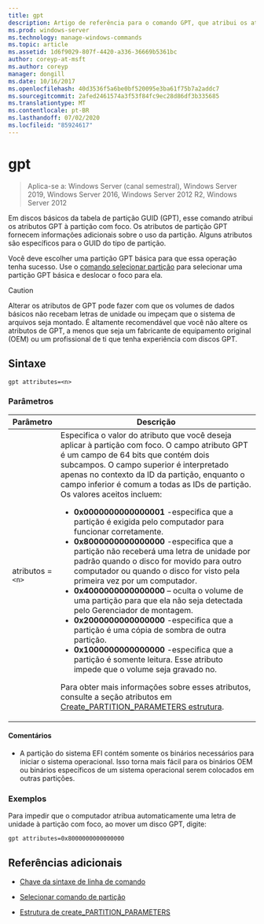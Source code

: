 ```yaml
---
title: gpt
description: Artigo de referência para o comando GPT, que atribui os atributos GPT à partição com foco.
ms.prod: windows-server
ms.technology: manage-windows-commands
ms.topic: article
ms.assetid: 1d6f9029-807f-4420-a336-36669b5361bc
author: coreyp-at-msft
ms.author: coreyp
manager: dongill
ms.date: 10/16/2017
ms.openlocfilehash: 40d3536f5a6be0bf520095e3ba61f75b7a2addc7
ms.sourcegitcommit: 2afed2461574a3f53f84fc9ec28d86df3b335685
ms.translationtype: MT
ms.contentlocale: pt-BR
ms.lasthandoff: 07/02/2020
ms.locfileid: "85924617"
---
```

# <a name="gpt"></a>gpt

> Aplica-se a: Windows Server (canal semestral), Windows Server 2019, Windows Server 2016, Windows Server 2012 R2, Windows Server 2012

Em discos básicos da tabela de partição GUID (GPT), esse comando atribui os atributos GPT à partição com foco. Os atributos de partição GPT fornecem informações adicionais sobre o uso da partição. Alguns atributos são específicos para o GUID do tipo de partição.

Você deve escolher uma partição GPT básica para que essa operação tenha sucesso. Use o [comando selecionar partição](select-partition.md) para selecionar uma partição GPT básica e deslocar o foco para ela.

> [!CAUTION]
> Alterar os atributos de GPT pode fazer com que os volumes de dados básicos não recebam letras de unidade ou impeçam que o sistema de arquivos seja montado. É altamente recomendável que você não altere os atributos de GPT, a menos que seja um fabricante de equipamento original (OEM) ou um profissional de ti que tenha experiência com discos GPT.

## <a name="syntax"></a>Sintaxe

```
gpt attributes=<n>
```

### <a name="parameters"></a>Parâmetros

| Parâmetro | Descrição |
| --------- | ----------- |
| atributos =`<n>` | Especifica o valor do atributo que você deseja aplicar à partição com foco. O campo atributo GPT é um campo de 64 bits que contém dois subcampos. O campo superior é interpretado apenas no contexto da ID da partição, enquanto o campo inferior é comum a todas as IDs de partição. Os valores aceitos incluem:<ul><li>**0x0000000000000001** -especifica que a partição é exigida pelo computador para funcionar corretamente.</li><li>**0x8000000000000000** -especifica que a partição não receberá uma letra de unidade por padrão quando o disco for movido para outro computador ou quando o disco for visto pela primeira vez por um computador.</li><li>**0x4000000000000000** – oculta o volume de uma partição para que ela não seja detectada pelo Gerenciador de montagem.</li><li>**0x2000000000000000** -especifica que a partição é uma cópia de sombra de outra partição.</li><li>**0x1000000000000000** -especifica que a partição é somente leitura. Esse atributo impede que o volume seja gravado no.</li></ul><p>Para obter mais informações sobre esses atributos, consulte a seção atributos em [Create_PARTITION_PARAMETERS estrutura](https://docs.microsoft.com/windows/win32/api/vds/ns-vds-create_partition_parameters). |

#### <a name="remarks"></a>Comentários

- A partição do sistema EFI contém somente os binários necessários para iniciar o sistema operacional. Isso torna mais fácil para os binários OEM ou binários específicos de um sistema operacional serem colocados em outras partições.

### <a name="examples"></a>Exemplos

Para impedir que o computador atribua automaticamente uma letra de unidade à partição com foco, ao mover um disco GPT, digite:

```
gpt attributes=0x8000000000000000
```

## <a name="additional-references"></a>Referências adicionais

- [Chave da sintaxe de linha de comando](command-line-syntax-key.md)

- [Selecionar comando de partição](select-partition.md)

- [Estrutura de create_PARTITION_PARAMETERS](https://docs.microsoft.com/windows/win32/api/vds/ns-vds-create_partition_parameters)
